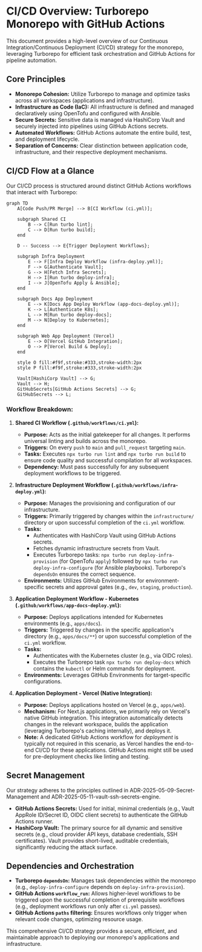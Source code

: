# CI/CD Overview: Turborepo Monorepo with GitHub Actions

This document provides a high-level overview of our Continuous Integration/Continuous Deployment (CI/CD) strategy for the monorepo, leveraging Turborepo for efficient task orchestration and GitHub Actions for pipeline automation.

## Core Principles

*   **Monorepo Cohesion:** Utilize Turborepo to manage and optimize tasks across all workspaces (applications and infrastructure).
*   **Infrastructure as Code (IaC):** All infrastructure is defined and managed declaratively using OpenTofu and configured with Ansible.
*   **Secure Secrets:** Sensitive data is managed via HashiCorp Vault and securely injected into pipelines using GitHub Actions secrets.
*   **Automated Workflows:** GitHub Actions automate the entire build, test, and deployment lifecycle.
*   **Separation of Concerns:** Clear distinction between application code, infrastructure, and their respective deployment mechanisms.

## CI/CD Flow at a Glance

Our CI/CD process is structured around distinct GitHub Actions workflows that interact with Turborepo:

```mermaid
graph TD
    A[Code Push/PR Merge] --> B[CI Workflow (ci.yml)];

    subgraph Shared CI
        B --> C[Run turbo lint];
        C --> D[Run turbo build];
    end

    D -- Success --> E{Trigger Deployment Workflows};

    subgraph Infra Deployment
        E --> F[Infra Deploy Workflow (infra-deploy.yml)];
        F --> G[Authenticate Vault];
        G --> H[Fetch Infra Secrets];
        H --> I[Run turbo deploy-infra];
        I --> J[OpenTofu Apply & Ansible];
    end

    subgraph Docs App Deployment
        E --> K[Docs App Deploy Workflow (app-docs-deploy.yml)];
        K --> L[Authenticate K8s];
        L --> M[Run turbo deploy-docs];
        M --> N[Deploy to Kubernetes];
    end

    subgraph Web App Deployment (Vercel)
        E --> O[Vercel GitHub Integration];
        O --> P[Vercel Build & Deploy];
    end

    style O fill:#f9f,stroke:#333,stroke-width:2px
    style P fill:#f9f,stroke:#333,stroke-width:2px

    Vault[HashiCorp Vault] --> G;
    Vault --> H;
    GitHubSecrets[GitHub Actions Secrets] --> G;
    GitHubSecrets --> L;
```

### Workflow Breakdown:

1.  **Shared CI Workflow (`.github/workflows/ci.yml`):**
    *   **Purpose:** Acts as the initial gatekeeper for all changes. It performs universal linting and builds across the monorepo.
    *   **Triggers:** On every `push` to `main` and `pull_request` targeting `main`.
    *   **Tasks:** Executes `npx turbo run lint` and `npx turbo run build` to ensure code quality and successful compilation for all workspaces.
    *   **Dependency:** Must pass successfully for any subsequent deployment workflows to be triggered.

2.  **Infrastructure Deployment Workflow (`.github/workflows/infra-deploy.yml`):**
    *   **Purpose:** Manages the provisioning and configuration of our infrastructure.
    *   **Triggers:** Primarily triggered by changes within the `infrastructure/` directory or upon successful completion of the `ci.yml` workflow.
    *   **Tasks:**
        *   Authenticates with HashiCorp Vault using GitHub Actions secrets.
        *   Fetches dynamic infrastructure secrets from Vault.
        *   Executes Turborepo tasks: `npx turbo run deploy-infra-provision` (for OpenTofu `apply`) followed by `npx turbo run deploy-infra-configure` (for Ansible playbooks). Turborepo's `dependsOn` ensures the correct sequence.
    *   **Environments:** Utilizes GitHub Environments for environment-specific secrets and approval gates (e.g., `dev`, `staging`, `production`).

3.  **Application Deployment Workflow - Kubernetes (`.github/workflows/app-docs-deploy.yml`):**
    *   **Purpose:** Deploys applications intended for Kubernetes environments (e.g., `apps/docs`).
    *   **Triggers:** Triggered by changes in the specific application's directory (e.g., `apps/docs/**`) or upon successful completion of the `ci.yml` workflow.
    *   **Tasks:**
        *   Authenticates with the Kubernetes cluster (e.g., via OIDC roles).
        *   Executes the Turborepo task `npx turbo run deploy-docs` which contains the `kubectl` or Helm commands for deployment.
    *   **Environments:** Leverages GitHub Environments for target-specific configurations.

4.  **Application Deployment - Vercel (Native Integration):**
    *   **Purpose:** Deploys applications hosted on Vercel (e.g., `apps/web`).
    *   **Mechanism:** For Next.js applications, we primarily rely on Vercel's native GitHub integration. This integration automatically detects changes in the relevant workspace, builds the application (leveraging Turborepo's caching internally), and deploys it.
    *   **Note:** A dedicated GitHub Actions workflow for *deployment* is typically not required in this scenario, as Vercel handles the end-to-end CI/CD for these applications. GitHub Actions might still be used for pre-deployment checks like linting and testing.

## Secret Management

Our strategy adheres to the principles outlined in ADR-2025-05-09-Secret-Management and ADR-2025-05-11-vault-ssh-secrets-engine.
*   **GitHub Actions Secrets:** Used for initial, minimal credentials (e.g., Vault AppRole ID/Secret ID, OIDC client secrets) to authenticate the GitHub Actions runner.
*   **HashiCorp Vault:** The primary source for all dynamic and sensitive secrets (e.g., cloud provider API keys, database credentials, SSH certificates). Vault provides short-lived, auditable credentials, significantly reducing the attack surface.

## Dependencies and Orchestration

*   **Turborepo `dependsOn`:** Manages task dependencies *within* the monorepo (e.g., `deploy-infra-configure` depends on `deploy-infra-provision`).
*   **GitHub Actions `workflow_run`:** Allows higher-level workflows to be triggered upon the successful completion of prerequisite workflows (e.g., deployment workflows run only after `ci.yml` passes).
*   **GitHub Actions `paths` filtering:** Ensures workflows only trigger when relevant code changes, optimizing resource usage.

This comprehensive CI/CD strategy provides a secure, efficient, and maintainable approach to deploying our monorepo's applications and infrastructure.
